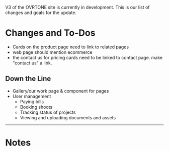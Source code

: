 V3 of the OVRTONE site is currently in development. This is our list of changes and goals for the update.

# Changes and To-Dos
 - Cards on the product page need to link to related pages
 - web page should mention ecommerce
 - the contact us for pricing cards need to be linked to contact page. make "contact us" a link.

## Down the Line
- Gallery/our work page & component for pages
- User management
    - Paying bills
    - Booking shoots
    - Tracking status of projects
    - Viewing and uploading documents and assets

<hr>

# Notes

